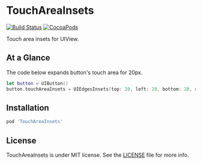# TouchAreaInsets

[![Build Status](https://travis-ci.org/devxoul/TouchAreaInsets.svg?branch=master)](https://travis-ci.org/devxoul/TouchAreaInsets)
[![CocoaPods](http://img.shields.io/cocoapods/v/TouchAreaInsets.svg)](https://cocoapods.org/pods/TouchAreaInsets)

Touch area insets for UIView.

## At a Glance

The code below expands button's touch area for 20px.

```swift
let button = UIButton()
button.touchAreaInsets = UIEdgesInsets(top: 20, left: 20, bottom: 20, right: 20)
```

## Installation

```ruby
pod 'TouchAreaInsets'
```

## License

TouchAreaInsets is under MIT license. See the [LICENSE](LICENSE) file for more info.
